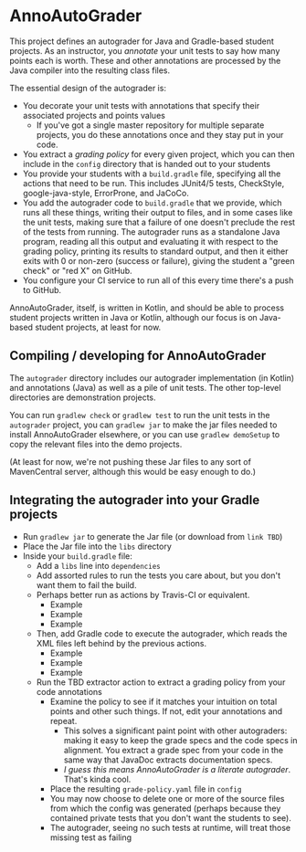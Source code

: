 # AnnoAutoGrader
This project defines an autograder for Java and Gradle-based student projects. As an instructor, you *annotate* your unit tests
to say how many points each is worth. These and other annotations are processed by the Java compiler into the resulting
class files.
 
The essential design of the autograder is:
- You decorate your unit tests with annotations that specify their associated projects and points values
  - If you've got a single master repository for multiple separate projects, you do these annotations once
    and they stay put in your code.
- You extract a *grading policy* for every given project, which you can then include in the `config` directory
  that is handed out to your students
- You provide your students with a `build.gradle` file, specifying all the actions that need to
  be run. This includes JUnit4/5 tests, CheckStyle, google-java-style, ErrorProne, and JaCoCo.
- You add the autograder code to `build.gradle` that we provide, which runs all these things,
  writing their output to files, and in some cases like the unit tests, making sure that a 
  failure of one doesn't preclude the rest of the tests from running. The autograder runs
  as a standalone Java program, reading all this output and evaluating it with respect
  to the grading policy, printing its results to standard output, and then it either
  exits with 0 or non-zero (success or failure), giving the student a "green check" or "red X" 
  on GitHub.
- You configure your CI service to run all of this every time there's a push to GitHub.
    
AnnoAutoGrader, itself, is written in Kotlin, and should be able to process student projects written in Java or Kotlin,
although our focus is on Java-based student projects, at least for now.

## Compiling / developing for AnnoAutoGrader
The `autograder` directory includes our autograder implementation (in Kotlin) and annotations (Java)
as well as a pile of unit tests. The other top-level directories are demonstration projects. 

You can run `gradlew check` or `gradlew test` to run the unit tests in the `autograder` project, 
you can `gradlew jar` to make the jar files needed to install AnnoAutoGrader elsewhere, 
or you can use `gradlew demoSetup` to copy the relevant files into the demo projects.

(At least for now, we're not pushing these Jar files to any sort of MavenCentral server, although
this would be easy enough to do.)

## Integrating the autograder into your Gradle projects

- Run `gradlew jar` to generate the Jar file (or download from `link TBD`)
- Place the Jar file into the `libs` directory
- Inside your `build.gradle` file:
  - Add a `libs` line into `dependencies`
  - Add assorted rules to run the tests you care about, but you don't want them to fail the build.
  - Perhaps better run as actions by Travis-CI or equivalent.
    - Example
    - Example
    - Example
  - Then, add Gradle code to execute the autograder, which reads the XML files left behind by the previous actions.
    - Example
    - Example
    - Example
  - Run the TBD extractor action to extract a grading policy from your code annotations
    - Examine the policy to see if it matches your intuition on total points and other such things. If not, edit your annotations and repeat.
      - This solves a significant paint point with other autograders: making it easy to keep
        the grade specs and the code specs in alignment. You extract a grade spec from your
        code in the same way that JavaDoc extracts documentation specs. 
      - _I guess this means AnnoAutoGrader is a *literate autograder*_. That's kinda cool.
    - Place the resulting `grade-policy.yaml` file in `config`
    - You may now choose to delete one or more of the source files from which the config was generated
    (perhaps because they contained private tests that you don't want the students to see).
    - The autograder, seeing no such tests at runtime, will treat those missing test as failing
